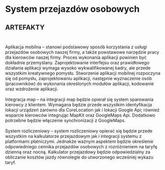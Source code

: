 # System przejazdów osobowych

## **ARTEFAKTY**<br /><br />
Aplikacja mobilna – stanowi podstawowy sposób korzystania z usługi przejazdów osobowych naszej firmy, a także powstawowe narzędzie pracy dla kierowców naszej firmy. Proces wykonania aplikacji powinien być dokładnie przemyślany. Zaprojektowanie interfejsu oraz prawidłowego działania aplikacji wymaga wysoko wykwalifikowanej kadry, ale przede wszystkim kreatywnego pomysłu. Stworzenie aplikacji mobilnej rozpoczyna się od pomysłu, zaprojektowaniu aplikacji, następnie wyznaczenie osób (pracowników) do wykonania określonych modułów aplikacji, kodowanie oraz wzdrożenie aplikacji.<br /><br />
Integracja map – na integracji map będzie opierał się system sparowania kierowcy z klientem. Wymagana będzie przede wszystkim identyfikacja lokacji urządzeń zarówno dla CoreLocation jak i lokacji Google Api; również wsparcie kierowców integrując MapKit oraz GoogleMaps Api. Dodatkowo potrzebne będzie włączenie synchronizacji z GoogleMaps.<br /><br /> 
System rozliczeniowy – system rozliczeniowy opierać się będzie przede wszystkim na kalkulatorze przejazdowym jak i integracji systemu z platformami płatniczymi. Jednakże ważnym aspektem będzie określenie odpowiedniego cennika przejazdów osobowych z rozróżnieniem na taryfę dzienną oraz nocną. Kalkulator przejazdowy będzie odpowiedzialny za obliczanie kosztów jazdy równolegle do utworzonego wcześniej wykazu taryf.<br /><br />
